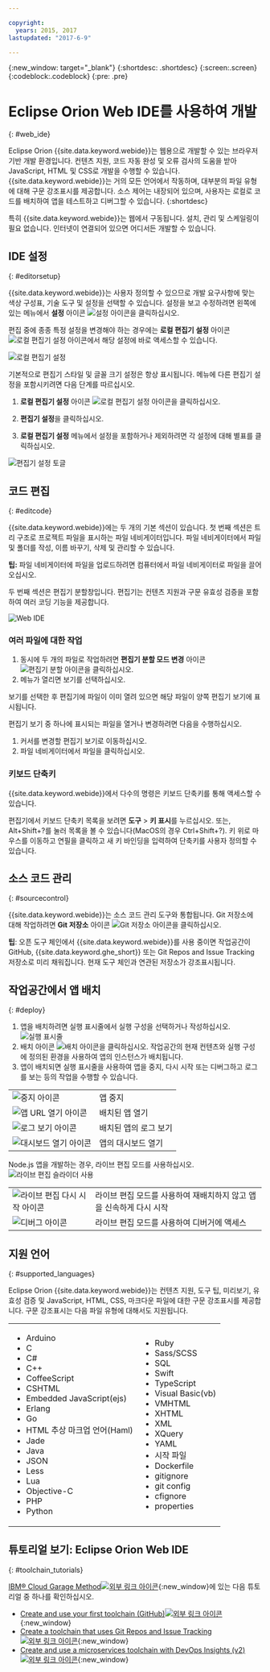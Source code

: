 ```yaml
---

copyright:
  years: 2015, 2017
lastupdated: "2017-6-9"

---
```


{:new_window: target="_blank"}
{:shortdesc: .shortdesc}
{:screen:.screen}
{:codeblock:.codeblock}
{:pre: .pre}

# Eclipse Orion Web IDE를 사용하여 개발
{: #web_ide}

Eclipse Orion {{site.data.keyword.webide}}는 웹용으로 개발할 수 있는 브라우저 기반 개발 환경입니다. 컨텐츠 지원, 코드 자동 완성 및 오류 검사의 도움을 받아 JavaScript, HTML 및 CSS로 개발을 수행할 수 있습니다. {{site.data.keyword.webide}}는 거의 모든 언어에서 작동하며, 대부분의 파일 유형에 대해 구문 강조표시를 제공합니다. 소스 제어는 내장되어 있으며, 사용자는 로컬로 코드를 배치하여 앱을 테스트하고 디버그할 수 있습니다.
{:shortdesc}

특히 {{site.data.keyword.webide}}는 웹에서 구동됩니다. 설치, 관리 및 스케일링이 필요 없습니다. 인터넷이 연결되어 있으면 어디서든 개발할 수 있습니다. 

## IDE 설정
{: #editorsetup}

{{site.data.keyword.webide}}는 사용자 정의할 수 있으므로 개발 요구사항에 맞는 색상 구성표, 기술 도구 및 설정을 선택할 수 있습니다. 설정을 보고 수정하려면 왼쪽에 있는 메뉴에서 **설정** 아이콘 <img class="inline" src="images/webide_settings_icon_light_small.png"  alt="설정 아이콘">을 클릭하십시오. 

편집 중에 종종 특정 설정을 변경해야 하는 경우에는 **로컬 편집기 설정** 아이콘 <img class="inline" src="images/webide_local_settings_icon_light_small.png"  alt="로컬 편집기 설정 아이콘">에서 해당 설정에 바로 액세스할 수 있습니다. 

![로컬 편집기 설정](images/webide_local_editor_settings_light.png)

기본적으로 편집기 스타일 및 글꼴 크기 설정은 항상 표시됩니다. 메뉴에 다른 편집기 설정을 포함시키려면 다음 단계를 따르십시오. 

1. **로컬 편집기 설정** 아이콘 <img class="inline" src="images/webide_local_settings_icon_light_small.png"  alt="로컬 편집기 설정 아이콘">을 클릭하십시오. 

2. **편집기 설정**을 클릭하십시오. 

3. **로컬 편집기 설정** 메뉴에서 설정을 포함하거나 제외하려면 각 설정에 대해 별표를 클릭하십시오. 

![편집기 설정 토글](images/webide_editor_settings_toggle_light.png)


## 코드 편집
{: #editcode}

{{site.data.keyword.webide}}에는 두 개의 기본 섹션이 있습니다. 첫 번째 섹션은 트리 구조로 프로젝트 파일을 표시하는 파일 네비게이터입니다. 파일 네비게이터에서 파일 및 폴더를 작성, 이름 바꾸기, 삭제 및 관리할 수 있습니다. 

**팁:** 파일 네비게이터에 파일을 업로드하려면 컴퓨터에서 파일 네비게이터로 파일을 끌어 오십시오. 

두 번째 섹션은 편집기 분할창입니다. 편집기는 컨텐츠 지원과 구문 유효성 검증을 포함하여 여러 코딩 기능을 제공합니다. 

![Web IDE](images/webide_light.png)

### 여러 파일에 대한 작업
1. 동시에 두 개의 파일로 작업하려면 **편집기 분할 모드 변경** 아이콘 <img class="inline" src="images/webide_split_editor_icon_light_small.png"  alt="편집기 분할 아이콘">을 클릭하십시오. 
2. 메뉴가 열리면 보기를 선택하십시오. 

 보기를 선택한 후 편집기에 파일이 이미 열려 있으면 해당 파일이 양쪽 편집기 보기에 표시됩니다. 

 편집기 보기 중 하나에 표시되는 파일을 열거나 변경하려면 다음을 수행하십시오. 
 1. 커서를 변경할 편집기 보기로 이동하십시오. 
 2. 파일 네비게이터에서 파일을 클릭하십시오. 

### 키보드 단축키
{{site.data.keyword.webide}}에서 다수의 명령은 키보드 단축키를 통해 액세스할 수 있습니다. 

편집기에서 키보드 단축키 목록을 보려면 **도구** > **키 표시**를 누르십시오. 또는, Alt+Shift+?를 눌러 목록을 볼 수 있습니다(MacOS의 경우 Ctrl+Shift+?). 키 위로 마우스를 이동하고 연필을 클릭하고 새 키 바인딩을 입력하여 단축키를 사용자 정의할 수 있습니다.

## 소스 코드 관리
{: #sourcecontrol}

{{site.data.keyword.webide}}는 소스 코드 관리 도구와 통합됩니다. Git 저장소에 대해 작업하려면 **Git 저장소** 아이콘 <img class="inline" src="images/webide_git_icon_light_small.png"  alt="Git 저장소 아이콘">을 클릭하십시오. 

 **팁**: 오픈 도구 체인에서 {{site.data.keyword.webide}}를 사용 중이면 작업공간이 GitHub, {{site.data.keyword.ghe_short}} 또는 Git Repos and Issue Tracking 저장소로 미리 채워집니다. 현재 도구 체인과 연관된 저장소가 강조표시됩니다. 


## 작업공간에서 앱 배치
{: #deploy}

1. 앱을 배치하려면 실행 표시줄에서 실행 구성을 선택하거나 작성하십시오.
   ![실행 표시줄](images/webide_runbar_light.png)   
1. 배치 아이콘 <img class="inline" src="images/webide_deploy_button_light_small.png"  alt="배치 아이콘">을 클릭하십시오. 작업공간의 현재 컨텐츠와 실행 구성에 정의된 환경을 사용하여 앱의 인스턴스가 배치됩니다. 
2. 앱이 배치되면 실행 표시줄을 사용하여 앱을 중지, 다시 시작 또는 디버그하고 로그를 보는 등의 작업을 수행할 수 있습니다.

<table>
<tr><td><img src="./images/stop_button.png"  alt="중지 아이콘"></td><td>앱 중지</td></tr>
<tr><td> <img src="./images/open_app_url.png"  alt="앱 URL 열기 아이콘"></td><td> 배치된 앱 열기</td></tr>
<tr><td><img src="./images/view_logs.png"  alt="로그 보기 아이콘"></td><td>배치된 앱의 로그 보기</td></tr>
<tr><td><img src="./images/open_dashboard.png"  alt="대시보드 열기 아이콘"></td><td>앱의 대시보드 열기</td></tr>
</table>

Node.js 앱을 개발하는 경우, 라이브 편집 모드를 사용하십시오. <img  src="./images/enable_live_edit.png"  alt="라이브 편집 슬라이더 사용">

<table><tr><td><img src="./images/live_edit_restart.png"  alt="라이브 편집 다시 시작 아이콘"></td><td>라이브 편집 모드를 사용하여 재배치하지 않고 앱을 신속하게 다시 시작</td></tr>
<tr><td> <img src="./images/debug_icon.png"  alt="디버그 아이콘"></td>
<td>라이브 편집 모드를 사용하여 디버거에 액세스
</td></tr>
</table>

<!-- 3/6/2016: bl commands don't work with V2/CD
## Editing outside of the {{site.data.keyword.webide}}
{: #editlocal}

To use an editor besides the {{site.data.keyword.webide}}, set up {{site.data.keyword.Bluemix_live}} so that you can work directly with your project files in any tool. {{site.data.keyword.Bluemix_live_notm}} is a command-line application that synchronizes the changes in your local file system with your cloud workspace in {{site.data.keyword.jazzhub}}.

### Before you begin

Download and install the [{{site.data.keyword.Bluemix_live_notm}} command-line interface ![External link icon](../../icons/launch-glyph.svg "External link icon")](http://livesyncdownload.ng.bluemix.net){: new_window}.

### Synchronizing your local environment with {{site.data.keyword.Bluemix_notm}}
{: #edit_local_download}

1. Open a command-line window.
2. Sign in to {{site.data.keyword.Bluemix_notm}}:

	```
	bl login
	```
	{: pre}

3. When you are prompted, enter your IBMid and password.
4. View a list of your {{site.data.keyword.Bluemix_notm}} projects:

	```
	bl projects
	```
	{: pre}

4. Synchronize your local environment with your project on {{site.data.keyword.Bluemix_notm}}:

	```
	bl sync projectName
	```
	{: pre}

where `projectName` is your {{site.data.keyword.Bluemix_notm}} app's name.

When you are finished editing, enter `q` to end synchronization.

### Enabling the Desktop Sync feature to edit code locally

The Desktop Sync feature is like Live Edit mode for the command line. You need the Desktop Sync feature to debug on the command line.
1. In another command-line window, enable the Desktop Sync feature:

	```
	cd localDirectory
	bl start
	```
	{: codeblock}

2. Use the launch configuration that you created in the {{site.data.keyword.webide}}. After you select the launch configuration, the Desktop Sync feature is enabled in your local environment. In the command-line window that you just opened, you can view the app's URL, the debug URL, the manage URL, and view the {{site.data.keyword.Bluemix_live_notm}} state.

3. Refresh the browser and verify that you can see the changes that you saved to static files in the local workspace.

### Disabling the Desktop Sync feature

1. In the second command-line window, enter `bl stop`.
2. In the first command-line window, enter `q`.

-->

## 지원 언어
{: #supported_languages}

Eclipse Orion {{site.data.keyword.webide}}는 컨텐츠 지원, 도구 팁, 미리보기, 유효성 검증 및 JavaScript, HTML, CSS, 마크다운 파일에 대한 구문 강조표시를 제공합니다. 구문 강조표시는 다음 파일 유형에 대해서도 지원됩니다. 

<table>
<tr>
<td>
<ul><li>Arduino
</li><li>C</li>
<li>C#
</li><li>C++
</li><li>CoffeeScript
</li><li>CSHTML
</li><li>Embedded JavaScript(ejs)
</li><li>Erlang
</li><li>Go
</li><li>HTML 추상 마크업 언어(Haml)
</li><li>Jade
</li><li>Java
</li><li>JSON
</li><li>Less  
</li><li>Lua  
</li><li>Objective-C
</li><li>PHP
</li><li>Python</li></ul>
</td>
<td>
<ul><li>Ruby
</li><li>Sass/SCSS
</li><li>SQL
</li><li>Swift
</li><li>TypeScript
</li><li>Visual Basic(vb)
</li><li>VMHTML
</li><li>XHTML
</li><li>XML
</li><li>XQuery
</li><li>YAML
</li><li>시작 파일 	
</li><li>Dockerfile
</li><li>gitignore
</li><li>git config
</li><li>cfignore
</li><li>properties
</li></ul>
</td>
</tr>
</table>

## 튜토리얼 보기: Eclipse Orion Web IDE
{: #toolchain_tutorials}

[IBM&reg; Cloud Garage Method![외부 링크 아이콘](../../icons/launch-glyph.svg "외부 링크 아이콘")](https://www.ibm.com/cloud/garage){:new_window}에 있는 다음 튜토리얼 중 하나를 확인하십시오. 
  * [Create and use your first toolchain (GitHub)![외부 링크 아이콘](../../icons/launch-glyph.svg "외부 링크 아이콘")](https://www.ibm.com/cloud/garage/tutorials/tutorial_toolchain_flow?task=1){:new_window}
  * [Create a toolchain that uses Git Repos and Issue Tracking![외부 링크 아이콘](../../icons/launch-glyph.svg "외부 링크 아이콘")](https://www.ibm.com/cloud/garage/tutorials/tutorial_toolchain_cfv2?task=1){:new_window}
  * [Create and use a microservices toolchain with DevOps Insights (v2)![외부 링크 아이콘](../../icons/launch-glyph.svg "외부 링크 아이콘")](https://www.ibm.com/cloud/garage/tutorials/tutorial_toolchain_microservices_cd?task=1){:new_window}
